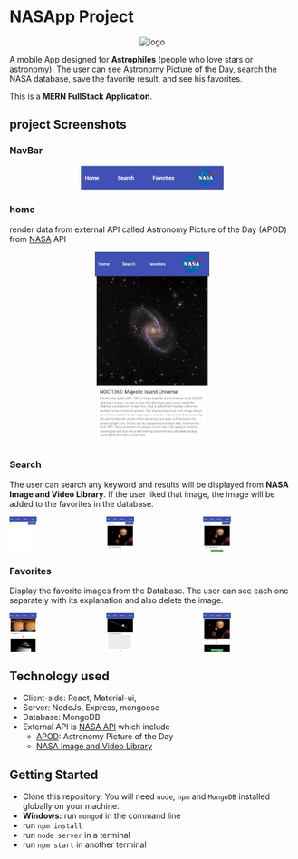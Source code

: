 # NASApp Project
<div style="text-align:center;">
<img src="https://www.nasa.gov/sites/default/files/thumbnails/image/nasa-logo-web-rgb.png" alt="logo" width="50%" />
</div>

A mobile App designed for **Astrophiles** (people who love stars or astronomy). The user can see Astronomy Picture of the Day, search the NASA database, save the favorite result, and see his favorites.

This is a **MERN FullStack Application**.

## project Screenshots
### NavBar 
<div style="text-align: center;">
<img src="./navbar.PNG" width="50%"/>
</div>

### home

render data from external API called Astronomy Picture of the Day (APOD) from [NASA](https://api.nasa.gov/) API

<div style="text-align: center;">
<img src="./home.png" width="40%"/>
</div>

### Search

The user can search any keyword and results will be displayed from **NASA Image and Video Library**. If the user liked that image, the image will be added to the favorites in the database. 

<div style="display: grid; grid-template-columns: repeat(3, 1fr); grid-gap:1vw;">
<img src="./search.png" width="30%" /> 
<img src="./search2.PNG" width="30%" /> 
<img src="./save.png" width="30%"/>
</div>

### Favorites

Display the favorite images from the Database. The user can see each one separately with its explanation and also delete the image.

<div style="display: grid; grid-template-columns: repeat(3, 1fr); grid-gap:1vw;">
<img src="./favorites.png" width="30%"/>
<img src="./favoriteId.png" width="30%"/>
<img src="./delete.png" width="30%"/>
</div>

## Technology used

- Client-side: React, Material-ui, 
- Server: NodeJs, Express, mongoose
- Database: MongoDB
- External API is [NASA API](https://api.nasa.gov/) which include
    - [APOD](https://apod.nasa.gov/apod/astropix.html): Astronomy Picture of the Day
    - [NASA Image and Video Library](images.nasa.gov)

## Getting Started

- Clone this repository. You will need `node`, `npm` and `MongoDB` installed globally on your machine.
- **Windows:** run `mongod` in the command line 
- run `npm install`
- run `node server` in a terminal
- run `npm start` in another terminal 




